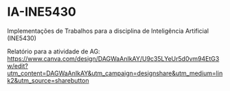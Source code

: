 # IA-INE5430
Implementações de Trabalhos para a disciplina de Inteligência Artificial (INE5430)

Relatório para a atividade de AG: https://www.canva.com/design/DAGWaAnIkAY/U9c35LYeUr5d0vm94EtG3w/edit?utm_content=DAGWaAnIkAY&utm_campaign=designshare&utm_medium=link2&utm_source=sharebutton 
